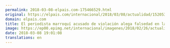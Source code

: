 ```yaml
---
permalink: 2018-03-08-elpais.com-175466529.html
original: https://elpais.com/internacional/2018/03/08/actualidad/1520531643_633878.html#?ref=rss&format=simple&link=link
domain: elpais.com
title: El periodista marroquí acusado de violación alega falsedad en las pruebas
image: https://ep00.epimg.net/internacional/imagenes/2018/02/26/actualidad/1519669791_929012_1519673883_rrss_normal.jpg
date: 2018-03-08 19:01:08
translations: en
---
```


